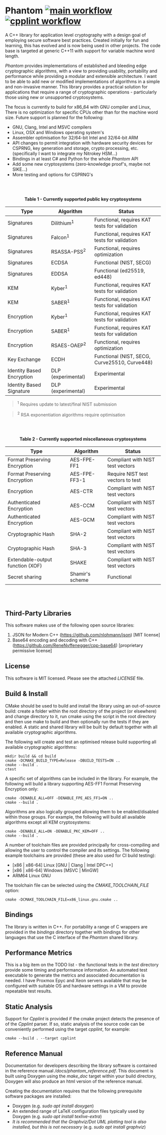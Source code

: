 # Phantom [<!--lint ignore no-dead-urls-->![main workflow](https://github.com/neil-smyth/phantom/actions/workflows/main_cmake.yml/badge.svg)](https://github.com/neil-smyth/phantom/actions?workflow=Main) [<!--lint ignore no-dead-urls-->![cpplint workflow](https://github.com/neil-smyth/phantom/actions/workflows/cpplint.yml/badge.svg)](https://github.com/neil-smyth/phantom/actions?workflow=Cpplint)

A C++ library for application level cryptography with a design goal of employing secure software best practices. Created initially for fun and learning, this has evolved and is now being used in other projects. The code base is targeted at generic C++11 with support for variable machine word length.

_Phantom_ provides implementations of established and bleeding edge cryptographic algorithms, with a view to providing usability, portability and performance while providing a modular and extensible architecture. I want to be able to add new or modified implementations of algorithms in a simple and non-invasive manner. This library provides a practical solution for applications that require a range of cryptographic operations - particularly those using new or unsupported cryptosystems.

The focus is currently to build for x86_64 with GNU compiler and Linux, There is no optimization for specific CPUs other than for the machine word size. Future support is planned for the following:
* GNU, Clang, Intel and MSVC compilers
* Linux, OSX and Windows operating system's
* Assembler optimisation for 32/64-bit Intel and 32/64-bit ARM
* API changes to permit integration with hardware security devices for CSPRNG, key generation and storage, crypto processing, etc. (specifically I want to integrate my Nitrokey HSM...)
* Bindings in at least C# and Python for the whole _Phantom_ API
* Add some new cryptosystems (zero-knowledge proof's, maybe not SIKE...)
* More testing and options for CSPRNG's

<br></br>

<figcaption align = "center"><b>Table 1 - Currently supported public key cryptosystems</b></figcaption>

| Type | Algorithm | Status |
| ---- | --------- | ------ |
| Signatures                | Dilithium<sup>1</sup> | Functional, requires KAT tests for validation |
| Signatures                | Falcon<sup>1</sup> | Functional, requires KAT tests for validation |
| Signatures                | RSASSA-PSS<sup>2</sup> | Functional, requires optimization |
| Signatures                | ECDSA | Functional (NIST, SECG) |
| Signatures                | EDDSA | Functional (ed25519, ed448) |
| KEM                       | Kyber<sup>1</sup> | Functional, requires KAT tests for validation |
| KEM                       | SABER<sup>1</sup> | Functional, requires KAT tests for validation |
| Encryption                | Kyber<sup>1</sup> | Functional, requires KAT tests for validation |
| Encryption                | SABER<sup>1</sup> | Functional, requires KAT tests for validation |
| Encryption                | RSAES-OAEP<sup>2</sup> | Functional, requires optimization |
| Key Exchange              | ECDH | Functional (NIST, SECG, Curve25510, Curve448) |
| Identity Based Encryption | DLP (experimental) | Experimental |
| Identity Based Signature  | DLP (experimental) | Experimental |

> <sup>1</sup> Requires update to latest/final NIST submission

> <sup>2</sup> RSA exponentiation algorithms require optimisation

<br></br>

<figcaption align = "center"><b>Table 2 - Currently supported miscellaneous cryptosystems</b></figcaption>

| Type | Algorithm | Status |
| ---- | --------- | ------ |
| Format Preserving Encryption        | AES-FPE-FF1     | Compliant with NIST test vectors  |
| Format Preserving Encryption        | AES-FPE-FF3-1   | Require NIST test vectors to test |
| Encryption                          | AES-CTR         | Compliant with NIST test vectors  |
| Authenticated Encryption            | AES-CCM         | Compliant with NIST test vectors  |
| Authenticated Encryption            | AES-GCM         | Compliant with NIST test vectors  |
| Cryptographic Hash                  | SHA-2           | Compliant with NIST test vectors  |
| Cryptographic Hash                  | SHA-3           | Compliant with NIST test vectors  |
| Extendable-output function (XOF)    | SHAKE           | Compliant with NIST test vectors  |
| Secret sharing                      | Shamir's scheme | Functional                        |

<br></br>

## Third-Party Libraries

This software makes use of the following open source libraries:

1. JSON for Modern C++ (https://github.com/nlohmann/json) [MIT license]
2. Base64 encoding and decoding with C++ (https://github.com/ReneNyffenegger/cpp-base64) [proprietary permissive license]


## License

This software is MIT licensed. Please see the attached _LICENSE_ file.


## Build & Install

CMake should be used to build and install the library using an out-of-source build: create a folder within the root directory of the project (or elsewhere) and change directory to it, run cmake using the script in the root directory and then use make to build and then optionally run the tests if they are enabled. A static and shared library will be built by default together with all available cryptographic algorithms.

The following will create and test an optimised release build supporting all available cryptographic algorithms:

```
mkdir build && cd build
cmake -DCMAKE_BUILD_TYPE=Release -DBUILD_TESTS=ON ..
cmake --build .
ctest
```

A specific set of algorithms can be included in the library. For example, the following will build a library supporting AES-FF1 Format Preserving Encryption only:

```
cmake -DENABLE_ALL=OFF -DENABLE_FPE_AES_FF1=ON ..
cmake --build .
```

Algorithms are also logically grouped allowing them to be enabled/disabled within those groups. For example, the following will build all available algorithms except all KEM cryptosystems:

```
cmake -DENABLE_ALL=ON -DENABLE_PKC_KEM=OFF ..
cmake --build .
```


A number of toolchain files are provided principally for cross-compiling and allowing the user to control the compiler and its settings. The following example toolchains are provided (these are also used for CI build testing):

* [x86 | x86-64] Linux [GNU | Clang | Intel DPC++]
* [x86 | x86-64] Windows [MSVC | MinGW]
* ARM64 Linux GNU


The toolchain file can be selected using the _CMAKE_TOOLCHAIN_FILE_ option:

```
cmake -DCMAKE_TOOLCHAIN_FILE=x86_linux.gnu.cmake ..
```

## Bindings

The library is written in C++. For portability a range of C wrappers are provided in the _bindings_ directory together with bindings for other languages that use the C interface of the _Phantom_ shared library.


## Performance Metrics

This is a big item on the TODO list - the functional tests in the _test_ directory provide some timing and performance information. An automated test executable to generate the metrics and associated documentation is needed. I have Proxmox Epyc and Xeon servers available that may be configured with suitable OS and hardware settings in a VM to provide repeatable test results.


## Static Analysis

Support for _Cpplint_ is provided if the cmake project detects the presence of of the _Cpplint_ parser. If so, static analysis of the source code can be conveniently performed using the target _cpplint_, for example:

```
cmake --build . --target cpplint
```

## Reference Manual

Documentation for developers describing the library software is contained in the reference manual _<build directory>/docs/phantom_reference.pdf_. This document is built using Doxygen using the _make_doc_ target within your build directory, Doxygen will also produce an html version of the reference manual.

Creating the documentation requires that the following prerequisite software packages are installed:
* Doxygen (e.g. _sudo apt install doxygen_)
* An extended range of LaTeX configuration files typically used by Doxygen (e.g. _sudo apt install texlive-extra_)
* _It is recommended that the Graphviz/Dot UML plotting tool is also installed, but this is not necessary_ (e.g. _sudo apt install graphviz_)
